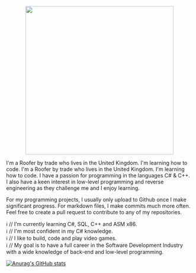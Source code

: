 <div id="header" align="center">
  <img src="https://media.giphy.com/media/qgQUggAC3Pfv687qPC/giphy.gif" width="400"/>
</div>

I'm a Roofer by trade who lives in the United Kingdom. I'm learning how to code. I'm a Roofer by trade who lives in the United Kingdom. I'm learning how to code. I have a passion for programming in the languages C# & C++. I also have a keen interest in low-level programming and reverse engineering as they challenge me and I enjoy learning.

For my programming projects, I usually only upload to Github once I make significant progress. For markdown files, I make commits much more often. Feel free to create a pull request to contribute to any of my repositories.

ℹ️ // I’m currently learning C#, SQL, C++ and ASM x86.  
ℹ️ // I'm most confident in my C# knowledge.  
ℹ️ // I like to build, code and play video games.  
ℹ️ // My goal is to have a full career in the Software Development Industry with a wide knowledge of back-end and low-level programming.  
  
[![Anurag's GitHub stats](https://github-readme-stats.vercel.app/api?username=terrykeeton97)](https://github.com/anuraghazra/github-readme-stats)
